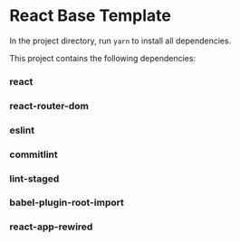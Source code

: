 # React Base Template

In the project directory, run `yarn` to install all dependencies.

This project contains the following dependencies:

### react
### react-router-dom
### eslint
### commitlint
### lint-staged
### babel-plugin-root-import
### react-app-rewired